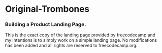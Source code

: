 # Original-Trombones

### Building a Product Landing Page.

This is the exact copy of the landing page provided by freecodecamp and my intentions is to simply work on a simple landing page. No modifications has been added and all rights are reserved to freecodecamp.org.
